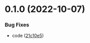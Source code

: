# 0.1.0 (2022-10-07)


### Bug Fixes

* code ([21c10e5](https://github.com/thecyberworld/thecyberbot-discord/commit/21c10e5f474144eac6e4415a93a47508af1cf5e0))



